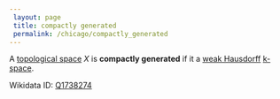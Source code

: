 ```yaml
---
 layout: page
 title: compactly generated
 permalink: /chicago/compactly_generated
---
```

A [topological space](https://defsmath.github.io/DefsMath/topological_space) $X$ is **compactly generated** if it a [weak Hausdorff](https://defsmath.github.io/DefsMath/weak_Hausdorff) [k-space](https://defsmath.github.io/DefsMath/k-space).

Wikidata ID: [Q1738274](https://www.wikidata.org/wiki/Q1738274)